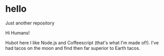 # hello
Just another repository

Hi Humans!

Hubot here I like Node.js and Coffeescript (that's what I'm made of!).
I've had tacos on the moon and find then far superior to Earth tacos.

